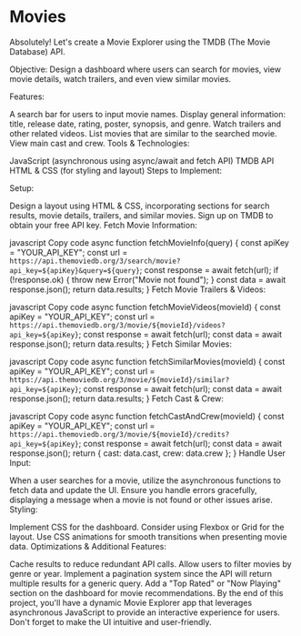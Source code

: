 # Movies


Absolutely! Let's create a Movie Explorer using the TMDB (The Movie Database) API.

Objective:
Design a dashboard where users can search for movies, view movie details, watch trailers, and even view similar movies.

Features:

A search bar for users to input movie names.
Display general information: title, release date, rating, poster, synopsis, and genre.
Watch trailers and other related videos.
List movies that are similar to the searched movie.
View main cast and crew.
Tools & Technologies:

JavaScript (asynchronous using async/await and fetch API)
TMDB API
HTML & CSS (for styling and layout)
Steps to Implement:

Setup:

Design a layout using HTML & CSS, incorporating sections for search results, movie details, trailers, and similar movies.
Sign up on TMDB to obtain your free API key.
Fetch Movie Information:

javascript
Copy code
async function fetchMovieInfo(query) {
  const apiKey = "YOUR_API_KEY";
  const url = `https://api.themoviedb.org/3/search/movie?api_key=${apiKey}&query=${query}`;
  const response = await fetch(url);
  if (!response.ok) {
    throw new Error("Movie not found");
  }
  const data = await response.json();
  return data.results;
}
Fetch Movie Trailers & Videos:

javascript
Copy code
async function fetchMovieVideos(movieId) {
  const apiKey = "YOUR_API_KEY";
  const url = `https://api.themoviedb.org/3/movie/${movieId}/videos?api_key=${apiKey}`;
  const response = await fetch(url);
  const data = await response.json();
  return data.results;
}
Fetch Similar Movies:

javascript
Copy code
async function fetchSimilarMovies(movieId) {
  const apiKey = "YOUR_API_KEY";
  const url = `https://api.themoviedb.org/3/movie/${movieId}/similar?api_key=${apiKey}`;
  const response = await fetch(url);
  const data = await response.json();
  return data.results;
}
Fetch Cast & Crew:

javascript
Copy code
async function fetchCastAndCrew(movieId) {
  const apiKey = "YOUR_API_KEY";
  const url = `https://api.themoviedb.org/3/movie/${movieId}/credits?api_key=${apiKey}`;
  const response = await fetch(url);
  const data = await response.json();
  return { cast: data.cast, crew: data.crew };
}
Handle User Input:

When a user searches for a movie, utilize the asynchronous functions to fetch data and update the UI.
Ensure you handle errors gracefully, displaying a message when a movie is not found or other issues arise.
Styling:

Implement CSS for the dashboard. Consider using Flexbox or Grid for the layout.
Use CSS animations for smooth transitions when presenting movie data.
Optimizations & Additional Features:

Cache results to reduce redundant API calls.
Allow users to filter movies by genre or year.
Implement a pagination system since the API will return multiple results for a generic query.
Add a "Top Rated" or "Now Playing" section on the dashboard for movie recommendations.
By the end of this project, you'll have a dynamic Movie Explorer app that leverages asynchronous JavaScript to provide an interactive experience for users. Don't forget to make the UI intuitive and user-friendly.
